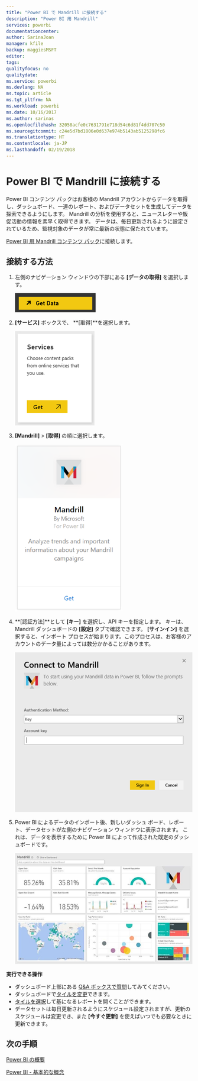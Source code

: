 ```yaml
---
title: "Power BI で Mandrill に接続する"
description: "Power BI 用 Mandrill"
services: powerbi
documentationcenter: 
author: SarinaJoan
manager: kfile
backup: maggiesMSFT
editor: 
tags: 
qualityfocus: no
qualitydate: 
ms.service: powerbi
ms.devlang: NA
ms.topic: article
ms.tgt_pltfrm: NA
ms.workload: powerbi
ms.date: 10/16/2017
ms.author: sarinas
ms.openlocfilehash: 32058acfe0c7631791e718d54c6d81f4dd707c50
ms.sourcegitcommit: c24e5d7bd1806e0d637e974b5143ab5125298fc6
ms.translationtype: HT
ms.contentlocale: ja-JP
ms.lasthandoff: 02/19/2018
---
```

# <a name="connect-to-mandrill-with-power-bi"></a>Power BI で Mandrill に接続する
Power BI コンテンツ パックはお客様の Mandrill アカウントからデータを取得し、ダッシュボード、一連のレポート、およびデータセットを生成してデータを探索できるようにします。 Mandrill の分析を使用すると、ニュースレターや販促活動の情報を素早く取得できます。 データは、毎日更新されるように設定されているため、監視対象のデータが常に最新の状態に保たれています。

[Power BI 用 Mandrill コンテンツ パック](http://app.powerbi.com/getdata/services/mandrill)に接続します。

## <a name="how-to-connect"></a>接続する方法
1. 左側のナビゲーション ウィンドウの下部にある **[データの取得]** を選択します。
   
    ![](media/service-connect-to-mandrill/getdata.png)
2. **[サービス]** ボックスで、 **[取得]**を選択します。
   
    ![](media/service-connect-to-mandrill/services.png)
3. **[Mandrill]** > **[取得]** の順に選択します。
   
    ![](media/service-connect-to-mandrill/mandrill.png)
4. **[認証方法]**として **[キー]** を選択し、API キーを指定します。 キーは、Mandrill ダッシュボードの **[設定]** タブで確認できます。 **[サインイン]** を選択すると、インポート プロセスが始まります。このプロセスは、お客様のアカウントのデータ量によっては数分かかることがあります。
   
    ![](media/service-connect-to-mandrill/auth.png)
5. Power BI によるデータのインポート後、新しいダッシュ ボード、レポート、データセットが左側のナビゲーション ウィンドウに表示されます。 これは、データを表示するために Power BI によって作成された既定のダッシュボードです。
   
    ![](media/service-connect-to-mandrill/mandrill-dashboard1.jpg)

**実行できる操作**

* ダッシュボード上部にある [Q&A ボックスで質問](power-bi-q-and-a.md)してみてください。
* ダッシュボードで[タイルを変更](service-dashboard-edit-tile.md)できます。
* [タイルを選択](service-dashboard-tiles.md)して基になるレポートを開くことができます。
* データセットは毎日更新されるようにスケジュール設定されますが、更新のスケジュールは変更でき、また **[今すぐ更新]** を使えばいつでも必要なときに更新できます。

## <a name="next-steps"></a>次の手順
[Power BI の概要](service-get-started.md)

[Power BI - 基本的な概念](service-basic-concepts.md)

